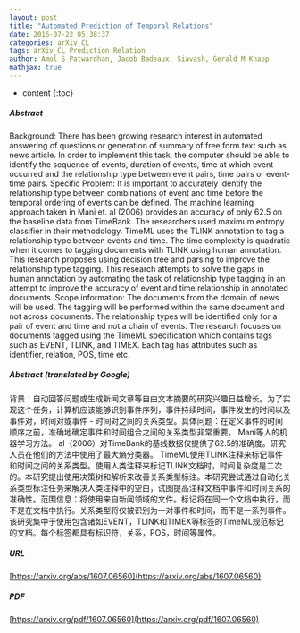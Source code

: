 ```yaml
---
layout: post
title: "Automated Prediction of Temporal Relations"
date: 2016-07-22 05:38:37
categories: arXiv_CL
tags: arXiv_CL Prediction Relation
author: Amol S Patwardhan, Jacob Badeaux, Siavash, Gerald M Knapp
mathjax: true
---
```


* content
{:toc}

##### Abstract
Background: There has been growing research interest in automated answering of questions or generation of summary of free form text such as news article. In order to implement this task, the computer should be able to identify the sequence of events, duration of events, time at which event occurred and the relationship type between event pairs, time pairs or event-time pairs. Specific Problem: It is important to accurately identify the relationship type between combinations of event and time before the temporal ordering of events can be defined. The machine learning approach taken in Mani et. al (2006) provides an accuracy of only 62.5 on the baseline data from TimeBank. The researchers used maximum entropy classifier in their methodology. TimeML uses the TLINK annotation to tag a relationship type between events and time. The time complexity is quadratic when it comes to tagging documents with TLINK using human annotation. This research proposes using decision tree and parsing to improve the relationship type tagging. This research attempts to solve the gaps in human annotation by automating the task of relationship type tagging in an attempt to improve the accuracy of event and time relationship in annotated documents. Scope information: The documents from the domain of news will be used. The tagging will be performed within the same document and not across documents. The relationship types will be identified only for a pair of event and time and not a chain of events. The research focuses on documents tagged using the TimeML specification which contains tags such as EVENT, TLINK, and TIMEX. Each tag has attributes such as identifier, relation, POS, time etc.

##### Abstract (translated by Google)
背景：自动回答问题或生成新闻文章等自由文本摘要的研究兴趣日益增长。为了实现这个任务，计算机应该能够识别事件序列，事件持续时间，事件发生的时间以及事件对，时间对或事件 - 时间对之间的关​​系类型。具体问题：在定义事件的时间顺序之前，准确地确定事件和时间组合之间的关系类型非常重要。 Mani等人的机器学习方法。 al（2006）对TimeBank的基线数据仅提供了62.5的准确度。研究人员在他们的方法中使用了最大熵分类器。 TimeML使用TLINK注释来标记事件和时间之间的关系类型。使用人类注释来标记TLINK文档时，时间复杂度是二次的。本研究提出使用决策树和解析来改善关系类型标注。本研究尝试通过自动化关系类型标注任务来解决人类注释中的空白，试图提高注释文档中事件和时间关系的准确性。范围信息：将使用来自新闻领域的文件。标记将在同一个文档中执行，而不是在文档中执行。关系类型将仅被识别为一对事件和时间，而不是一系列事件。该研究集中于使用包含诸如EVENT，TLINK和TIMEX等标签的TimeML规范标记的文档。每个标签都具有标识符，关系，POS，时间等属性。

##### URL
[https://arxiv.org/abs/1607.06560](https://arxiv.org/abs/1607.06560)

##### PDF
[https://arxiv.org/pdf/1607.06560](https://arxiv.org/pdf/1607.06560)

